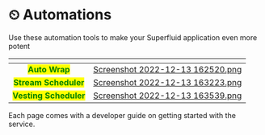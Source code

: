 # ⏲ Automations

Use these automation tools to make your Superfluid application even more potent

<table data-view="cards"><thead><tr><th align="center"></th><th data-hidden data-card-cover data-type="files"></th></tr></thead><tbody><tr><td align="center"><mark style="color:green;"><strong>Auto Wrap</strong></mark></td><td><a href="../../.gitbook/assets/Screenshot 2022-12-13 162520.png">Screenshot 2022-12-13 162520.png</a></td></tr><tr><td align="center"><mark style="color:green;"><strong>Stream Scheduler</strong></mark></td><td><a href="../../.gitbook/assets/Screenshot 2022-12-13 163223.png">Screenshot 2022-12-13 163223.png</a></td></tr><tr><td align="center"><mark style="color:green;"><strong>Vesting Scheduler</strong></mark></td><td><a href="../../.gitbook/assets/Screenshot 2022-12-13 163539.png">Screenshot 2022-12-13 163539.png</a></td></tr></tbody></table>

Each page comes with a developer guide on getting started with the service.
